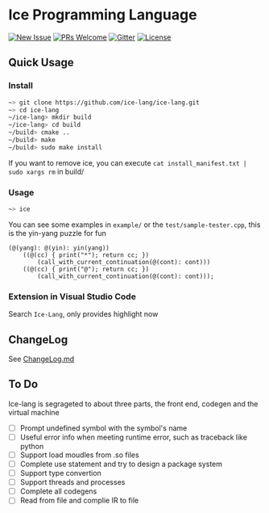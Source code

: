 # Ice Programming Language

[![New Issue](https://img.shields.io/badge/request-new%20features-blue.svg)](https://github.com/ice-lang/ice/issues/new)
[![PRs Welcome](https://img.shields.io/badge/PRs-welcome-brightgreen.svg?style=flat-square)](https://github.com/ice-lang/ice/compare)
[![Gitter](https://badges.gitter.im/JoinChat.svg)](https://gitter.im/ice-lang)
[![License](https://img.shields.io/github/license/MU001999/ice.svg)](https://github.com/ice-lang/ice)

## Quick Usage

### Install

```bash
~> git clone https://github.com/ice-lang/ice-lang.git
~> cd ice-lang
~/ice-lang> mkdir build
~/ice-lang> cd build
~/build> cmake ..
~/build> make
~/build> sudo make install
```

If you want to remove ice, you can execute `cat install_manifest.txt | sudo xargs rm` in build/

### Usage

```bash
~> ice
```

You can see some examples in `example/` or the `test/sample-tester.cpp`, this is the yin-yang puzzle for fun

```
(@(yang): @(yin): yin(yang))
    ((@(cc) { print("*"); return cc; })
        (call_with_current_continuation(@(cont): cont)))
    ((@(cc) { print("@"); return cc; })
        (call_with_current_continuation(@(cont): cont)));
```

### Extension in Visual Studio Code

Search `Ice-Lang`, only provides highlight now

## ChangeLog

See [ChangeLog.md](ChangeLog.md)

## To Do

Ice-lang is segrageted to about three parts, the front end, codegen and the virtual machine

+ [ ] Prompt undefined symbol with the symbol's name
+ [ ] Useful error info when meeting runtime error, such as traceback like python
+ [ ] Support load moudles from .so files
+ [ ] Complete use statement and try to design a package system
+ [ ] Support type convertion
+ [ ] Support threads and processes
+ [ ] Complete all codegens
+ [ ] Read from file and complie IR to file
